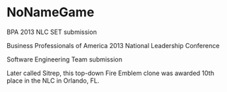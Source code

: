 # NoNameGame
 BPA 2013 NLC SET submission

Business Professionals of America 2013 National Leadership Conference

Software Engineering Team submission

Later called Sitrep, this top-down Fire Emblem clone was awarded 10th place in the NLC in Orlando, FL.